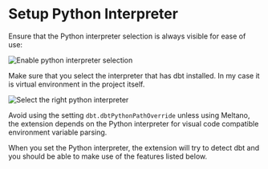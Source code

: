# Setup Python Interpreter

Ensure that the Python interpreter selection is always visible for ease of use:

![Enable python interpreter selection](./images/enable-python-interpreter-visibility.gif)

Make sure that you select the interpreter that has dbt installed. In my case it is virtual environment in the project itself.

![Select the right python interpreter](./images/select-python-interpreter.gif)

Avoid using the setting `dbt.dbtPythonPathOverride` unless using Meltano, the extension depends on the Python interpreter for visual code compatible environment variable parsing.

When you set the Python interpreter, the extension will try to detect dbt and you should be able to make use of the features listed below.
